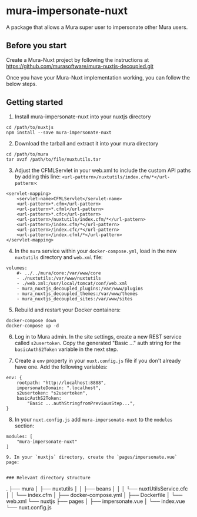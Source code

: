 # mura-impersonate-nuxt
A package that allows a Mura super user to impersonate other Mura users.


## Before you start
Create a Mura-Nuxt project by following the instructions at https://github.com/murasoftware/mura-nuxtjs-decoupled.git

Once you have your Mura-Nuxt implementation working, you can follow the below steps.

## Getting started
1. Install mura-impersonate-nuxt into your nuxtjs directory
```
cd /path/to/nuxtjs
npm install --save mura-impersonate-nuxt
```

2. Download the tarball and extract it into your mura directory
```
cd /path/to/mura
tar xvzf /path/to/file/nuxtutils.tar
```

3. Adjust the CFMLServlet in your web.xml to include the custom API paths by adding this line: `<url-pattern>/nuxtutils/index.cfm/*</url-pattern>`:

```
<servlet-mapping>
	<servlet-name>CFMLServlet</servlet-name>
	<url-pattern>*.cfm</url-pattern>
	<url-pattern>*.cfml</url-pattern>
	<url-pattern>*.cfc</url-pattern>
	<url-pattern>/nuxtutils/index.cfm/*</url-pattern>
	<url-pattern>/index.cfm/*</url-pattern>
	<url-pattern>/index.cfc/*</url-pattern>
	<url-pattern>/index.cfml/*</url-pattern>
</servlet-mapping>
```

4. In the `mura` service within your `docker-compose.yml`, load in the new `nuxtutils` directory and `web.xml` file:
```
volumes:
	#- ../../mura/core:/var/www/core
	- ./nuxtutils:/var/www/nuxtutils
	- ./web.xml:/usr/local/tomcat/conf/web.xml
	- mura_nuxtjs_decoupled_plugins:/var/www/plugins
	- mura_nuxtjs_decoupled_themes:/var/www/themes
	- mura_nuxtjs_decoupled_sites:/var/www/sites
```

5. Rebuild and restart your Docker containers:
```
docker-compose down
docker-compose up -d
```

6. Log in to Mura admin. In the site settings, create a new REST service called `s2usertoken`. Copy the generated "Basic ..." auth string for the `basicAuthS2Token` variable in the next step.

7. Create a `env` property in your `nuxt.config.js` file if you don't already have one. Add the following variables:
```
env: {
	rootpath: "http://localhost:8888",
	impersonateDomain: ".localhost",
	s2usertoken: "s2usertoken",
	basicAuthS2Token:
		"Basic ...authStringfromPreviousStep...",
}
```

8. In your `nuxt.config.js` add `mura-impersonate-nuxt` to the `modules` section:
```
modules: [
	"mura-impersonate-nuxt"
]

9. In your `nuxtjs` directory, create the `pages/impersonate.vue` page:
``` 
<template>
<div>
	<main role="main" class="container">
		<h1 class="mt-5">Impersonate a user</h1>
		<input v-model="targetUsername" type="text" />
		<p>Target: {{targetUsername}}</p>
		<button @click="$impersonateUser(targetUsername)">CLICK TO IMPERSONATE USER</button>
	</main>
</div>
</template>

<script>
export default {
	data() {
		return {
			targetUsername: "",
		}
	},
}
</script>

```

### Relevant directory structure
```
.
├── mura
│   ├── nuxtutils
│   │   ├── beans
│   │   │   └── nuxtUtilsService.cfc
│   │   └── index.cfm
│   ├── docker-compose.yml
│   ├── Dockerfile
│   └── web.xml
└── nuxtjs
    ├── pages
    │   ├── impersonate.vue
    │   └── index.vue
    └── nuxt.config.js
```